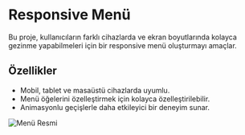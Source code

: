 # Responsive Menü

Bu proje, kullanıcıların farklı cihazlarda ve ekran boyutlarında kolayca gezinme yapabilmeleri için bir responsive menü oluşturmayı amaçlar.

## Özellikler

- Mobil, tablet ve masaüstü cihazlarda uyumlu.
- Menü öğelerini özelleştirmek için kolayca özelleştirilebilir.
- Animasyonlu geçişlerle daha etkileyici bir deneyim sunar.

![Menü Resmi](https://cdn.discordapp.com/attachments/1112823480505876526/1149335987814662174/image.png)


